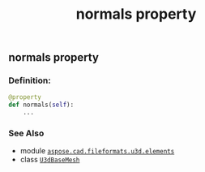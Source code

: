 ﻿---
title: normals property
second_title: Aspose.CAD for Python via .NET API References
description: 
type: docs
weight: 100
url: /python-net/aspose.cad.fileformats.u3d.elements/u3dbasemesh/normals/
is_root: false
---

## normals property

### Definition:
```python
@property
def normals(self):
    ...
```

### See Also
* module [`aspose.cad.fileformats.u3d.elements`](../../)
* class [`U3dBaseMesh`](/cad/python-net/aspose.cad.fileformats.u3d.elements/u3dbasemesh)
